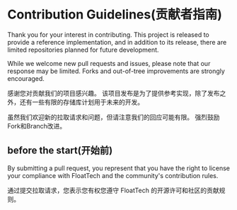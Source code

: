 # Contribution Guidelines(贡献者指南)

Thank you for your interest in contributing. This project is released to provide a reference implementation, and in addition to its release, there are limited repositories planned for future development.

While we welcome new pull requests and issues, please note that our response may be limited. Forks and out-of-tree improvements are strongly encouraged.

感谢您对贡献我们的项目感兴趣。 该项目发布是为了提供参考实现，除了发布之外，还有一些有限的存储库计划用于未来的开发。

虽然我们欢迎新的拉取请求和问题，但请注意我们的回应可能有限。 强烈鼓励Fork和Branch改进。
## before the start(开始前)

By submitting a pull request, you represent that you have the right to license your compliance with FloatTech and the community's contribution rules.

通过提交拉取请求，您表示您有权您遵守 FloatTech 的开源许可和社区的贡献规则。
